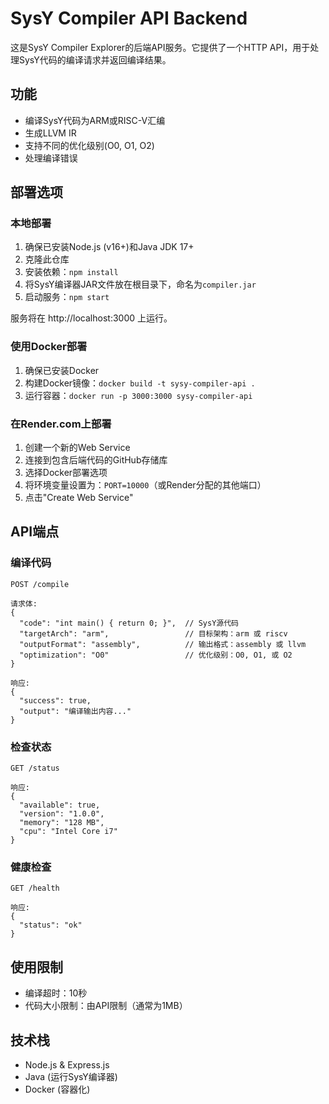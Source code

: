 # SysY Compiler API Backend

这是SysY Compiler Explorer的后端API服务。它提供了一个HTTP API，用于处理SysY代码的编译请求并返回编译结果。

## 功能

- 编译SysY代码为ARM或RISC-V汇编
- 生成LLVM IR
- 支持不同的优化级别(O0, O1, O2)
- 处理编译错误

## 部署选项

### 本地部署

1. 确保已安装Node.js (v16+)和Java JDK 17+
2. 克隆此仓库
3. 安装依赖：`npm install`
4. 将SysY编译器JAR文件放在根目录下，命名为`compiler.jar`
5. 启动服务：`npm start`

服务将在 http://localhost:3000 上运行。

### 使用Docker部署

1. 确保已安装Docker
2. 构建Docker镜像：`docker build -t sysy-compiler-api .`
3. 运行容器：`docker run -p 3000:3000 sysy-compiler-api`

### 在Render.com上部署

1. 创建一个新的Web Service
2. 连接到包含后端代码的GitHub存储库
3. 选择Docker部署选项
4. 将环境变量设置为：`PORT=10000`（或Render分配的其他端口）
5. 点击"Create Web Service"

## API端点

### 编译代码

```
POST /compile

请求体:
{
  "code": "int main() { return 0; }",  // SysY源代码
  "targetArch": "arm",                 // 目标架构：arm 或 riscv
  "outputFormat": "assembly",          // 输出格式：assembly 或 llvm
  "optimization": "O0"                 // 优化级别：O0, O1, 或 O2
}

响应:
{
  "success": true,
  "output": "编译输出内容..."
}
```

### 检查状态

```
GET /status

响应:
{
  "available": true,
  "version": "1.0.0",
  "memory": "128 MB",
  "cpu": "Intel Core i7"
}
```

### 健康检查

```
GET /health

响应:
{
  "status": "ok"
}
```

## 使用限制

- 编译超时：10秒
- 代码大小限制：由API限制（通常为1MB）

## 技术栈

- Node.js & Express.js
- Java (运行SysY编译器)
- Docker (容器化) 